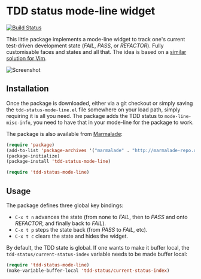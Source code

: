 TDD status mode-line widget
===========================

[![Build Status](https://travis-ci.org/algernon/tdd-status-mode-line.png?branch=master)](https://travis-ci.org/algernon/tdd-status-mode-line)

This little package implements a mode-line widget to track one's
current test-driven development state (*FAIL*, *PASS*, or *REFACTOR*).
Fully customisable faces and states and all that. The idea is based on
a [similar solution for Vim][athos-tdd-vim].

 [athos-tdd-vim]: https://github.com/attilammagyar/dotfiles/commit/3f0df4d86356ea33ca6054924834216ea41f20a5

![Screenshot](https://raw.github.com/algernon/tdd-status-mode-line/master/data/screenshot.png)

Installation
------------

Once the package is downloaded, either via a git checkout or simply
saving the `tdd-status-mode-line.el` file somewhere on your load path,
simply requiring it is all you need. The package adds the TDD status
to `mode-line-misc-info`, you need to have that in your mode-line for
the package to work.

The package is also available from [Marmalade](http://marmalade-repo.org/):

```lisp
(require 'package)
(add-to-list 'package-archives '("marmalade" . "http://marmalade-repo.org/packages/"))
(package-initialize)
(package-install 'tdd-status-mode-line)

(require 'tdd-status-mode-line)
```

Usage
-----

The package defines three global key bindings:

 * `C-x t n` advances the state (from none to *FAIL*, then to *PASS*
   and onto *REFACTOR*, and finally back to *FAIL*).
 * `C-x t p` steps the state back (from *PASS* to *FAIL*, etc).
 * `C-x t c` clears the state and hides the widget.

By default, the TDD state is global. If one wants to make it buffer
local, the `tdd-status/current-status-index` variable needs to be made
buffer local:

```lisp
(require 'tdd-status-mode-line)
(make-variable-buffer-local 'tdd-status/current-status-index)
```
